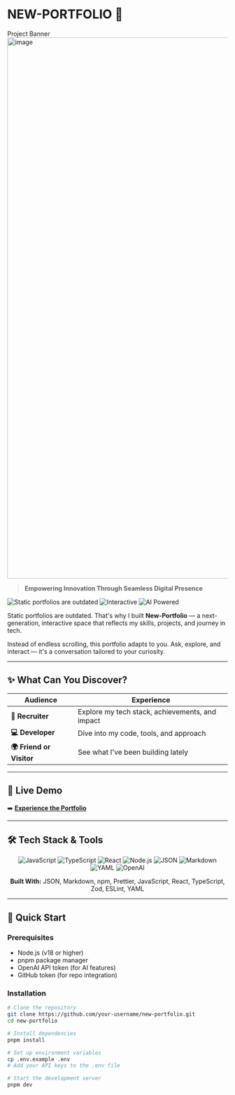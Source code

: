 # NEW-PORTFOLIO 🚀

Project Banner<img width="1934" height="1234" alt="image" src="https://github.com/user-attachments/assets/61ee39d8-e8e6-4d40-8664-398cd4a17ae2" />


> **Empowering Innovation Through Seamless Digital Presence**

![Static portfolios are outdated](https://img.shields.io/badge/Status-Next%20Generation-blueviolet) 
![Interactive](https://img.shields.io/badge/Experience-Interactive-important) 
![AI Powered](https://img.shields.io/badge/Feature-AI%20Powered-success)

Static portfolios are outdated. That's why I built **New-Portfolio** — a next-generation, interactive space that reflects my skills, projects, and journey in tech.

Instead of endless scrolling, this portfolio adapts to you. Ask, explore, and interact — it's a conversation tailored to your curiosity.

---

## ✨ What Can You Discover?

| Audience | Experience |
|----------|------------|
| **🧠 Recruiter** | Explore my tech stack, achievements, and impact |
| **💻 Developer** | Dive into my code, tools, and approach |
| **🌍 Friend or Visitor** | See what I've been building lately |

---

## 🎯 Live Demo

➡️ **[Experience the Portfolio](https://mohamedashraf.vercel.app/)** 

---

## 🛠️ Tech Stack & Tools

<div align="center">

![JavaScript](https://img.shields.io/badge/JavaScript-F7DF1E?style=for-the-badge&logo=javascript&logoColor=black)
![TypeScript](https://img.shields.io/badge/TypeScript-007ACC?style=for-the-badge&logo=typescript&logoColor=white)
![React](https://img.shields.io/badge/React-20232A?style=for-the-badge&logo=react&logoColor=61DAFB)
![Node.js](https://img.shields.io/badge/Node.js-339933?style=for-the-badge&logo=nodedotjs&logoColor=white)
![JSON](https://img.shields.io/badge/JSON-000000?style=for-the-badge&logo=json&logoColor=white)
![Markdown](https://img.shields.io/badge/Markdown-000000?style=for-the-badge&logo=markdown&logoColor=white)
![YAML](https://img.shields.io/badge/YAML-000000?style=for-the-badge&logo=yaml&logoColor=white)
![OpenAI](https://img.shields.io/badge/OpenAI-412991?style=for-the-badge&logo=openai&logoColor=white)

**Built With:** JSON, Markdown, npm, Prettier, JavaScript, React, TypeScript, Zod, ESLint, YAML

</div>

---

## 🚀 Quick Start

### Prerequisites

- Node.js (v18 or higher)
- pnpm package manager
- OpenAI API token (for AI features)
- GitHub token (for repo integration)

### Installation

```bash
# Clone the repository
git clone https://github.com/your-username/new-portfolio.git
cd new-portfolio

# Install dependencies
pnpm install

# Set up environment variables
cp .env.example .env
# Add your API keys to the .env file

# Start the development server
pnpm dev
